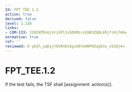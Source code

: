```yaml
---
Id: FPT_TEE.1.2
active: true
derived: false
level: 1.236
links:
- COM-133: 2IQCNTRvUjXriSPl2xSOEMzrvIUKSZQQLkRjfrHj7m0=
normative: true
ref: ''
reviewed: E-ybIh_yqEyjYQtRnDsEgvG6YoH6PHZag63u_x52Qj4=
---
```


# FPT_TEE.1.2

If the test fails, the TSF shall [assignment: action(s)].